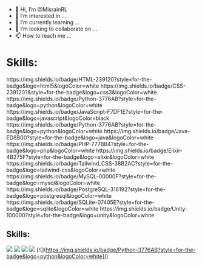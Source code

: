 - 👋 Hi, I’m @MisrainRL
- 👀 I’m interested in ...
- 🌱 I’m currently learning ...
- 💞️ I’m looking to collaborate on ...
- 📫 How to reach me ...

<h1>Skills:</h1>
https://img.shields.io/badge/HTML-239120?style=for-the-badge&logo=html5&logoColor=white
https://img.shields.io/badge/CSS-239120?&style=for-the-badge&logo=css3&logoColor=white
https://img.shields.io/badge/Python-3776AB?style=for-the-badge&logo=python&logoColor=white
https://img.shields.io/badge/JavaScript-F7DF1E?style=for-the-badge&logo=javascript&logoColor=black
https://img.shields.io/badge/Python-3776AB?style=for-the-badge&logo=python&logoColor=white
https://img.shields.io/badge/Java-ED8B00?style=for-the-badge&logo=java&logoColor=white
https://img.shields.io/badge/PHP-777BB4?style=for-the-badge&logo=php&logoColor=white
https://img.shields.io/badge/Elixir-4B275F?style=for-the-badge&logo=elixir&logoColor=white
https://img.shields.io/badge/Tailwind_CSS-38B2AC?style=for-the-badge&logo=tailwind-css&logoColor=white
https://img.shields.io/badge/MySQL-00000F?style=for-the-badge&logo=mysql&logoColor=white
https://img.shields.io/badge/PostgreSQL-316192?style=for-the-badge&logo=postgresql&logoColor=white
https://img.shields.io/badge/SQLite-07405E?style=for-the-badge&logo=sqlite&logoColor=white
https://img.shields.io/badge/Unity-100000?style=for-the-badge&logo=unity&logoColor=white


## Skills:
[![](https://img.shields.io/badge/HTML-239120?style=for-the-badge&logo=html5&logoColor=white)]()
[![](https://img.shields.io/badge/CSS-239120?&style=for-the-badge&logo=css3&logoColor=white)]()
[![](https://img.shields.io/badge/Python-3776AB?style=for-the-badge&logo=python&logoColor=white)]()
[![](https://img.shields.io/badge/JavaScript-F7DF1E?style=for-the-badge&logo=javascript&logoColor=black)]()
[![](https://img.shields.io/badge/Python-3776AB?style=for-the-badge&logo=python&logoColor=white]()
